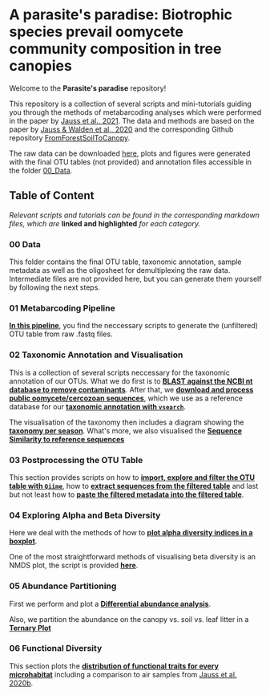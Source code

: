 # A parasite's paradise: Biotrophic species prevail oomycete community composition in tree canopies

Welcome to the **Parasite's paradise** repository!

This repository is a collection of several scripts and mini-tutorials guiding you through the methods of metabarcoding analyses which were performed in the paper by [Jauss et al., 2021](https://doi.org/10.1101/2020.11.30.405688). The data and methods are based on the paper by [Jauss & Walden et al., 2020](https://doi.org/10.22541/au.158679920.02842084) and the corresponding Github repository [FromForestSoilToCanopy](https://github.com/RJauss/FromForestSoilToCanopy). 

The raw data can be downloaded [here](https://www.ebi.ac.uk/ena/browser/view/PRJEB37525), plots and figures were generated with the final OTU tables (not provided) and annotation files accessible in the folder [00_Data](00_Data/). 

## Table of Content
*Relevant scripts and tutorials can be found in the corresponding markdown files, which are* **linked and highlighted** *for each category.*

### 00 Data
This folder contains the final OTU table, taxonomic annotation, sample metadata as well as the oligosheet for demultiplexing the raw data. Intermediate files are not provided here, but you can generate them yourself by following the next steps.

### 01 Metabarcoding Pipeline
**[In this pipeline](01_Metabarcoding-Pipeline/Metabarcoding-Pipeline.md)**, you find the neccessary scripts to generate the (unfiltered) OTU table from raw .fastq files.

### 02 Taxonomic Annotation and Visualisation
This is a collection of several scripts neccessary for the taxonomic annotation of our OTUs. What we do first is to **[BLAST against the NCBI nt database to remove contaminants](02_Taxonomic_Annotation_and_Visualisation/BLAST-against-NCBI-nt-Database.md)**. After that, we **[download and process public oomycete/cercozoan sequences](02_Taxonomic_Annotation_and_Visualisation/Downloading-&-Processing-ITS-Sequences.md)**, which we use as a reference database for our **[taxonomic annotation with `vsearch`](02_Taxonomic_Annotation_and_Visualisation/Annotate-with-vsearch-and-the-ITS1-reference-database.md)**.

The visualisation of the taxonomy then includes a diagram showing the **[taxonomy per season](02_Taxonomic_Annotation_and_Visualisation/Seasonal_TaxonomyPerSeason.md)**.
What's more, we also visualised the **[Sequence Similarity to reference sequences](02_Taxonomic_Annotation_and_Visualisation/Seasonal_SequenceSimilarityToReference.md)**

### 03 Postprocessing the OTU Table
This section provides scripts on how to **[import, explore and filter the OTU table with `Qiime`](03_Postprocessing_OTU-Table/Importing-and-Filtering-OTU-Table.md)**, how to **[extract sequences from the filtered table](03_Postprocessing_OTU-Table/Postprocessing-the-OTU-Table.md#Extract-Sequences-from-Filtered-Table)** and last but not least how to **[paste the filtered metadata into the filtered table](03_Postprocessing_OTU-Table/Postprocessing-the-OTU-Table.md#Paste-Filtered-OTU-Table-and-Filtered-Metadata)**.

### 04 Exploring Alpha and Beta Diversity
Here we deal with the methods of how to **[plot alpha diversity indices in a boxplot](04_Alpha_Beta_Diversity/Seasonal_AlphaBoxplot.md)**.

One of the most straightforward methods of visualising beta diversity is an NMDS plot, the script is provided **[here](05_Alpha_Beta_Diversity/Seasonal_NMDS.md)**. 

### 05 Abundance Partitioning
First we perform and plot a **[Differential abundance analysis](05_Abundance_Partitioning/Seasonal_DifferentialAbundanceAnalysis.md)**. 

Also, we partition the abundance on the canopy vs. soil vs. leaf litter in a **[Ternary Plot](05_Abundance_Partitioning/Seasonal_Ternary.md)**

### 06 Functional Diversity
This section plots the **[distribution of functional traits for every microhabitat](06_Functional_Diversity/Seasonal_FunctionalDiversity.md)** including a comparison to air samples from [Jauss et al. 2020b](https://doi.org/10.1101/2020.11.30.405688).
